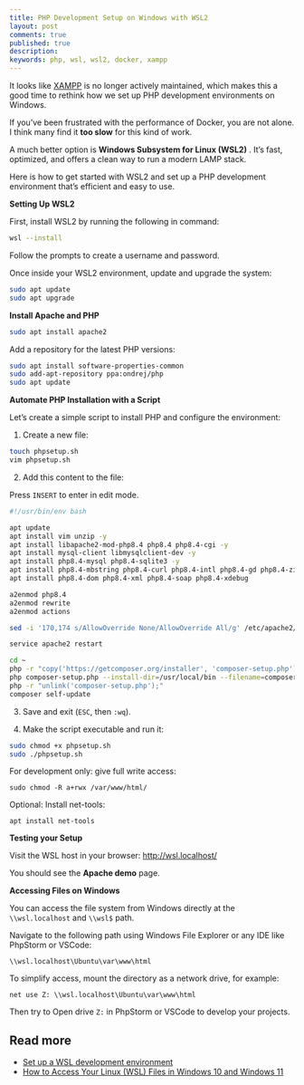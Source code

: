 ```yaml
---
title: PHP Development Setup on Windows with WSL2
layout: post
comments: true
published: true
description: 
keywords: php, wsl, wsl2, docker, xampp
---
```


It looks like [XAMPP](https://www.apachefriends.org/) is no longer actively maintained, 
which makes this a good time to rethink how we set up PHP development
environments on Windows. 

If you’ve been frustrated with the performance of Docker, 
you are not alone. I think many find it **too slow** for this kind of work. 

A much better option is **Windows Subsystem for Linux (WSL2)** . 
It’s fast, optimized, and offers a clean way to run a modern LAMP stack.

Here is how to get started with WSL2 and set up a PHP development environment 
that’s efficient and easy to use.

**Setting Up WSL2**

First, install WSL2 by running the following in command:

```bash
wsl --install
```

Follow the prompts to create a username and password.

Once inside your WSL2 environment, update and upgrade the system:

```bash
sudo apt update  
sudo apt upgrade
```

**Install Apache and PHP**

```bash
sudo apt install apache2
```

Add a repository for the latest PHP versions:

```bash
sudo apt install software-properties-common  
sudo add-apt-repository ppa:ondrej/php  
sudo apt update
```

**Automate PHP Installation with a Script**

Let’s create a simple script to install PHP and configure the environment:

1. Create a new file:

```bash
touch phpsetup.sh  
vim phpsetup.sh
```

2. Add this content to the file:

Press `INSERT` to enter in edit mode.

```bash
#!/usr/bin/env bash

apt update
apt install vim unzip -y
apt install libapache2-mod-php8.4 php8.4 php8.4-cgi -y
apt install mysql-client libmysqlclient-dev -y
apt install php8.4-mysql php8.4-sqlite3 -y
apt install php8.4-mbstring php8.4-curl php8.4-intl php8.4-gd php8.4-zip php8.4-bz2 -y
apt install php8.4-dom php8.4-xml php8.4-soap php8.4-xdebug

a2enmod php8.4
a2enmod rewrite
a2enmod actions

sed -i '170,174 s/AllowOverride None/AllowOverride All/g' /etc/apache2/apache2.conf  

service apache2 restart  

cd ~  
php -r "copy('https://getcomposer.org/installer', 'composer-setup.php');"  
php composer-setup.php --install-dir=/usr/local/bin --filename=composer  
php -r "unlink('composer-setup.php');"  
composer self-update
```

3. Save and exit (`ESC`, then `:wq`).

4. Make the script executable and run it:

```bash
sudo chmod +x phpsetup.sh  
sudo ./phpsetup.sh
```

For development only: give full write access:

```
sudo chmod -R a+rwx /var/www/html/
```

Optional: Install net-tools:

```
apt install net-tools
```

**Testing your Setup**

Visit the WSL host in your browser: <http://wsl.localhost/>

You should see the **Apache demo** page.

**Accessing Files on Windows**

You can access the file system from Windows directly at the `\\wsl.localhost` and `\\wsl$` path. 

Navigate to the following path using Windows File Explorer or any IDE like PhpStorm or VSCode:

```
\\wsl.localhost\Ubuntu\var\www\html
```

To simplify access, mount the directory as a network drive, for example:

```
net use Z: \\wsl.localhost\Ubuntu\var\www\html
```

Then try to Open drive `Z:` in PhpStorm or VSCode to develop your projects.

## Read more

* [Set up a WSL development environment](https://learn.microsoft.com/en-us/windows/wsl/setup/environment)
* [How to Access Your Linux (WSL) Files in Windows 10 and Windows 11](https://www.howtogeek.com/426749/how-to-access-your-linux-wsl-files-in-windows-10/)
